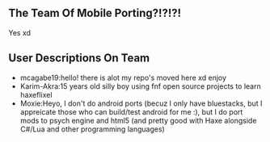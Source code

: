 ## The Team Of Mobile Porting?!?!?!
Yes xd

## User Descriptions On Team
* mcagabe19:hello! there is alot my repo's moved here xd enjoy
* Karim-Akra:15 years old silly boy using fnf open source projects to learn haxeflixel
* Moxie:Heyo, I don't do android ports (becuz I only have bluestacks, but I appreicate those who can build/test android for me :), but I do port mods to psych engine and html5 (and pretty good with Haxe alongside C#/Lua and other programming languages)
